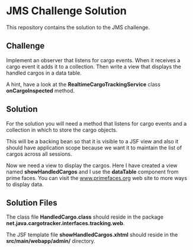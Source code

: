 # JMS Challenge Solution

This repository contains the solution to the JMS challenge.

## Challenge

Implement an observer that listens for cargo events. When it receives a cargo event it adds it to a collection. Then write a view that displays the handled cargos in a data table.

A hint, have a look at the **RealtimeCargoTrackingService** class **onCargoInspected** method.

## Solution

For the solution you will need a method that listens for cargo events and a collection in which to store the cargo objects.

This will be a backing bean so that it is visible to a JSF view and also it should have application scope because we want it to maintain the list of cargos across all sessions.

Now we need a view to display the cargos. Here I have created a view named **showHandledCargos** and I use the **dataTable** component from prime faces. You can visit the www.primefaces.org web site to more ways to display data.

## Solution Files

The class file **HandledCargo.class** should reside in the package **net.java.cargotracker.interfaces.tracking.web**.

The JSF template file **showHandledCargos.xhtml** should reside in the **src/main/webapp/admin/** directory.


